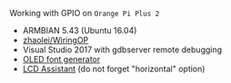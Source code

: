 Working with GPIO on `Orange Pi Plus 2`
* ARMBIAN 5.43 (Ubuntu 16.04)<br>
* [zhaolei/WiringOP](https://github.com/zhaolei/WiringOP)
* Visual Studio 2017 with gdbserver remote debugging
* [OLED font generator](https://github.com/pavius/the-dot-factory)
* [LCD Assistant](http://en.radzio.dxp.pl/bitmap_converter/) (do not forget "horizontal" option)